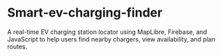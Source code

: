 # Smart-ev-charging-finder
A real-time EV charging station locator using MapLibre, Firebase, and JavaScript to help users find nearby chargers, view availability, and plan routes.
